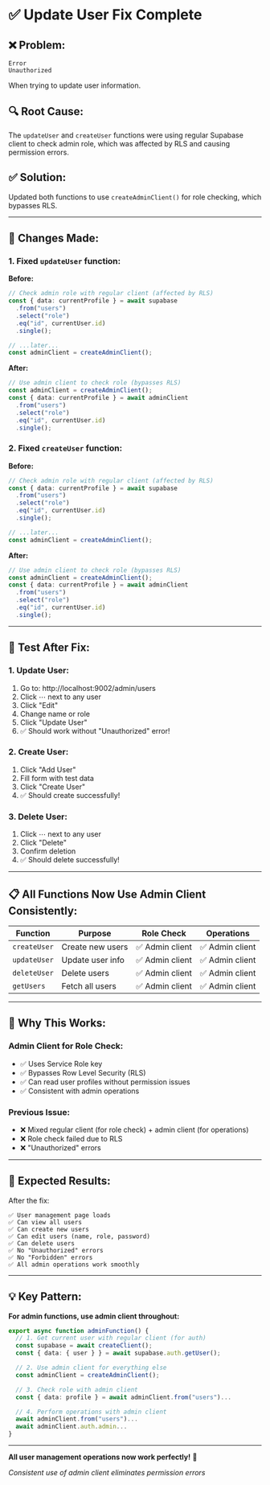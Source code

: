 # ✅ Update User Fix Complete

## ❌ **Problem:**

```
Error
Unauthorized
```

When trying to update user information.

## 🔍 **Root Cause:**

The `updateUser` and `createUser` functions were using regular Supabase client to check admin role, which was affected by RLS and causing permission errors.

## ✅ **Solution:**

Updated both functions to use `createAdminClient()` for role checking, which bypasses RLS.

---

## 🔧 **Changes Made:**

### **1. Fixed `updateUser` function:**

**Before:**

```ts
// Check admin role with regular client (affected by RLS)
const { data: currentProfile } = await supabase
  .from("users")
  .select("role")
  .eq("id", currentUser.id)
  .single();

// ...later...
const adminClient = createAdminClient();
```

**After:**

```ts
// Use admin client to check role (bypasses RLS)
const adminClient = createAdminClient();
const { data: currentProfile } = await adminClient
  .from("users")
  .select("role")
  .eq("id", currentUser.id)
  .single();
```

### **2. Fixed `createUser` function:**

**Before:**

```ts
// Check admin role with regular client (affected by RLS)
const { data: currentProfile } = await supabase
  .from("users")
  .select("role")
  .eq("id", currentUser.id)
  .single();

// ...later...
const adminClient = createAdminClient();
```

**After:**

```ts
// Use admin client to check role (bypasses RLS)
const adminClient = createAdminClient();
const { data: currentProfile } = await adminClient
  .from("users")
  .select("role")
  .eq("id", currentUser.id)
  .single();
```

---

## 🧪 **Test After Fix:**

### **1. Update User:**

1. Go to: http://localhost:9002/admin/users
2. Click ⋯ next to any user
3. Click "Edit"
4. Change name or role
5. Click "Update User"
6. ✅ Should work without "Unauthorized" error!

### **2. Create User:**

1. Click "Add User"
2. Fill form with test data
3. Click "Create User"
4. ✅ Should create successfully!

### **3. Delete User:**

1. Click ⋯ next to any user
2. Click "Delete"
3. Confirm deletion
4. ✅ Should delete successfully!

---

## 📋 **All Functions Now Use Admin Client Consistently:**

| Function     | Purpose          | Role Check      | Operations      |
| ------------ | ---------------- | --------------- | --------------- |
| `createUser` | Create new users | ✅ Admin client | ✅ Admin client |
| `updateUser` | Update user info | ✅ Admin client | ✅ Admin client |
| `deleteUser` | Delete users     | ✅ Admin client | ✅ Admin client |
| `getUsers`   | Fetch all users  | ✅ Admin client | ✅ Admin client |

---

## 🔐 **Why This Works:**

### **Admin Client for Role Check:**

- ✅ Uses Service Role key
- ✅ Bypasses Row Level Security (RLS)
- ✅ Can read user profiles without permission issues
- ✅ Consistent with admin operations

### **Previous Issue:**

- ❌ Mixed regular client (for role check) + admin client (for operations)
- ❌ Role check failed due to RLS
- ❌ "Unauthorized" errors

---

## 🎯 **Expected Results:**

After the fix:

```
✅ User management page loads
✅ Can view all users
✅ Can create new users
✅ Can edit users (name, role, password)
✅ Can delete users
✅ No "Unauthorized" errors
✅ No "Forbidden" errors
✅ All admin operations work smoothly
```

---

## 💡 **Key Pattern:**

**For admin functions, use admin client throughout:**

```ts
export async function adminFunction() {
  // 1. Get current user with regular client (for auth)
  const supabase = await createClient();
  const { data: { user } } = await supabase.auth.getUser();

  // 2. Use admin client for everything else
  const adminClient = createAdminClient();

  // 3. Check role with admin client
  const { data: profile } = await adminClient.from("users")...

  // 4. Perform operations with admin client
  await adminClient.from("users")...
  await adminClient.auth.admin...
}
```

---

**All user management operations now work perfectly!** 🎉

_Consistent use of admin client eliminates permission errors_
